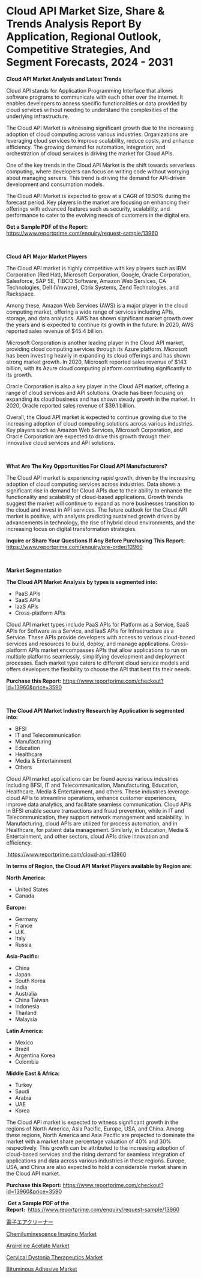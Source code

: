 <p><h1>Cloud API Market Size, Share & Trends Analysis Report By Application, Regional Outlook, Competitive Strategies, And Segment Forecasts, 2024 - 2031</h1></p><p><strong>Cloud API Market Analysis and Latest Trends</strong></p>
<p><p>Cloud API stands for Application Programming Interface that allows software programs to communicate with each other over the internet. It enables developers to access specific functionalities or data provided by cloud services without needing to understand the complexities of the underlying infrastructure.</p><p>The Cloud API Market is witnessing significant growth due to the increasing adoption of cloud computing across various industries. Organizations are leveraging cloud services to improve scalability, reduce costs, and enhance efficiency. The growing demand for automation, integration, and orchestration of cloud services is driving the market for Cloud APIs.</p><p>One of the key trends in the Cloud API Market is the shift towards serverless computing, where developers can focus on writing code without worrying about managing servers. This trend is driving the demand for API-driven development and consumption models.</p><p>The Cloud API Market is expected to grow at a CAGR of 19.50% during the forecast period. Key players in the market are focusing on enhancing their offerings with advanced features such as security, scalability, and performance to cater to the evolving needs of customers in the digital era.</p></p>
<p><strong>Get a Sample PDF of the Report:&nbsp;</strong> <a href="https://www.reportprime.com/enquiry/request-sample/13960">https://www.reportprime.com/enquiry/request-sample/13960</a></p>
<p>&nbsp;</p>
<p><strong>Cloud API Major Market Players</strong></p>
<p><p>The Cloud API market is highly competitive with key players such as IBM Corporation (Red Hat), Microsoft Corporation, Google, Oracle Corporation, Salesforce, SAP SE, TIBCO Software, Amazon Web Services, CA Technologies, Dell (Vmware), Citrix Systems, Zend Technologies, and Rackspace.</p><p>Among these, Amazon Web Services (AWS) is a major player in the cloud computing market, offering a wide range of services including APIs, storage, and data analytics. AWS has shown significant market growth over the years and is expected to continue its growth in the future. In 2020, AWS reported sales revenue of $45.4 billion.</p><p>Microsoft Corporation is another leading player in the Cloud API market, providing cloud computing services through its Azure platform. Microsoft has been investing heavily in expanding its cloud offerings and has shown strong market growth. In 2020, Microsoft reported sales revenue of $143 billion, with its Azure cloud computing platform contributing significantly to its growth.</p><p>Oracle Corporation is also a key player in the Cloud API market, offering a range of cloud services and API solutions. Oracle has been focusing on expanding its cloud business and has shown steady growth in the market. In 2020, Oracle reported sales revenue of $39.1 billion.</p><p>Overall, the Cloud API market is expected to continue growing due to the increasing adoption of cloud computing solutions across various industries. Key players such as Amazon Web Services, Microsoft Corporation, and Oracle Corporation are expected to drive this growth through their innovative cloud services and API solutions.</p></p>
<p>&nbsp;</p>
<p><strong>What Are The Key Opportunities For Cloud API Manufacturers?</strong></p>
<p><p>The Cloud API market is experiencing rapid growth, driven by the increasing adoption of cloud computing services across industries. Data shows a significant rise in demand for Cloud APIs due to their ability to enhance the functionality and scalability of cloud-based applications. Growth trends suggest the market will continue to expand as more businesses transition to the cloud and invest in API services. The future outlook for the Cloud API market is positive, with analysts predicting sustained growth driven by advancements in technology, the rise of hybrid cloud environments, and the increasing focus on digital transformation strategies.</p></p>
<p><strong>Inquire or Share Your Questions If Any Before Purchasing This Report:</strong> <a href="https://www.reportprime.com/enquiry/pre-order/13960">https://www.reportprime.com/enquiry/pre-order/13960</a></p>
<p>&nbsp;</p>
<p><strong>Market Segmentation</strong></p>
<p><strong>The Cloud API Market Analysis by types is segmented into:</strong></p>
<p><ul><li>PaaS APIs</li><li>SaaS APIs</li><li>IaaS APIs</li><li>Cross-platform APIs</li></ul></p>
<p><p>Cloud API market types include PaaS APIs for Platform as a Service, SaaS APIs for Software as a Service, and IaaS APIs for Infrastructure as a Service. These APIs provide developers with access to various cloud-based services and resources to build, deploy, and manage applications. Cross-platform APIs market encompasses APIs that allow applications to run on multiple platforms seamlessly, simplifying development and deployment processes. Each market type caters to different cloud service models and offers developers the flexibility to choose the API that best fits their needs.</p></p>
<p><strong>Purchase this Report:&nbsp;</strong><a href="https://www.reportprime.com/checkout?id=13960&price=3590">https://www.reportprime.com/checkout?id=13960&price=3590</a></p>
<p>&nbsp;</p>
<p><strong>The Cloud API Market Industry Research by Application is segmented into:</strong></p>
<p><ul><li>BFSI</li><li>IT and Telecommunication</li><li>Manufacturing</li><li>Education</li><li>Healthcare</li><li>Media & Entertainment</li><li>Others</li></ul></p>
<p><p>Cloud API market applications can be found across various industries including BFSI, IT and Telecommunication, Manufacturing, Education, Healthcare, Media & Entertainment, and others. These industries leverage cloud APIs to streamline operations, enhance customer experiences, improve data analytics, and facilitate seamless communication. Cloud APIs in BFSI enable secure transactions and fraud prevention, while in IT and Telecommunication, they support network management and scalability. In Manufacturing, cloud APIs are utilized for process automation, and in Healthcare, for patient data management. Similarly, in Education, Media & Entertainment, and other sectors, cloud APIs drive innovation and efficiency.</p></p>
<p><a href="https://www.reportprime.com/cloud-api-r13960">&nbsp;https://www.reportprime.com/cloud-api-r13960</a></p>
<p><strong>In terms of Region, the Cloud API Market Players available by Region are:</strong></p>
<p>
    <p> <strong> North America: </strong>
        <ul>
            <li>United States</li>
            <li>Canada</li>
        </ul>
        </p> 
    <p> <strong> Europe: </strong>
        <ul>
            <li>Germany</li>
            <li>France</li>
            <li>U.K.</li>
            <li>Italy</li>
            <li>Russia</li>
        </ul>
        </p> 
    <p> <strong> Asia-Pacific: </strong>
        <ul>
            <li>China</li>
            <li>Japan</li>
            <li>South Korea</li>
            <li>India</li>
            <li>Australia</li>
            <li>China Taiwan</li>
            <li>Indonesia</li>
            <li>Thailand</li>
            <li>Malaysia</li>
        </ul>
        </p> 
    <p> <strong> Latin America: </strong>
        <ul>
            <li>Mexico</li>
            <li>Brazil</li>
            <li>Argentina Korea</li>
            <li>Colombia</li>
        </ul>
        </p> 
    <p> <strong> Middle East & Africa: </strong>
        <ul>
            <li>Turkey</li>
            <li>Saudi</li>
            <li>Arabia</li>
            <li>UAE</li>
            <li>Korea</li>
        </ul>
    </p>
    </p>
<p><p>The Cloud API market is expected to witness significant growth in the regions of North America, Asia Pacific, Europe, USA, and China. Among these regions, North America and Asia Pacific are projected to dominate the market with a market share percentage valuation of 40% and 30% respectively. This growth can be attributed to the increasing adoption of cloud-based services and the rising demand for seamless integration of applications and data across various industries in these regions. Europe, USA, and China are also expected to hold a considerable market share in the Cloud API market.</p></p>
<p><strong>Purchase this Report: </strong><a href="https://www.reportprime.com/checkout?id=13960&price=3590">https://www.reportprime.com/checkout?id=13960&price=3590</a></p>
<p>&nbsp;<strong>Get a Sample PDF of the Report:&nbsp;&nbsp;</strong><a href="https://www.reportprime.com/enquiry/request-sample/13960">https://www.reportprime.com/enquiry/request-sample/13960</a></p>
<p><strong></strong></p>
<p><p><a href="https://github.com/gfggqjbfys368009/Market-Research-Report-List-1/blob/main/559650624922.md">電子エアクリーナー</a></p><p><a href="https://github.com/Angelnienowdseej3e45z3p8c/Market-Research-Report-List-2/blob/main/chemiluminescence-imaging-market.md">Chemiluminescence Imaging Market</a></p><p><a href="https://issuu.com/reportprime-2/docs/argireline-acetate-market-size-2030.pptx">Argireline Acetate Market</a></p><p><a href="https://github.com/brentleyjimmiealvaradoz4l1rea/Market-Research-Report-List-2/blob/main/cervical-dystonia-therapeutics-market.md">Cervical Dystonia Therapeutics Market</a></p><p><a href="https://issuu.com/reportprime-2/docs/bituminous-adhesive-market-size-2030.pptx">Bituminous Adhesive Market</a></p></p>